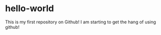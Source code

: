 # hello-world
This is my first repository on Github!
I am starting to get the hang of using github!
